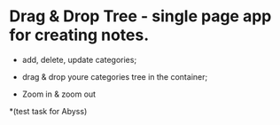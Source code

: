 # Drag & Drop Tree - single page app for creating notes.

- add, delete, update categories;

- drag & drop youre categories tree in the container;

- Zoom in & zoom out

\*(test task for Abyss)
